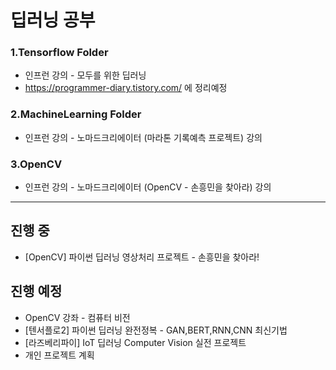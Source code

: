 # 딥러닝 공부
### 1.Tensorflow Folder
* 인프런 강의 - 모두를 위한 딥러닝
* https://programmer-diary.tistory.com/ 에 정리예정
### 2.MachineLearning Folder
* 인프런 강의 - 노마드크리에이터 (마라톤 기록예측 프로젝트) 강의
### 3.OpenCV
* 인프런 강의 - 노마드크리에이터 (OpenCV - 손흥민을 찾아라) 강의

* * *
## 진행 중
* [OpenCV] 파이썬 딥러닝 영상처리 프로젝트 - 손흥민을 찾아라!
## 진행 예정
* OpenCV 강좌 - 컴퓨터 비전
* [텐서플로2] 파이썬 딥러닝 완전정복 - GAN,BERT,RNN,CNN 최신기법
* [라즈베리파이] IoT 딥러닝 Computer Vision 실전 프로젝트
* 개인 프로젝트 계획
